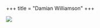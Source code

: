 +++
title = "Damian Williamson"
+++

<div>
<img class="banner" src="{{link "/assets/konami.png"}}" />
</div>
